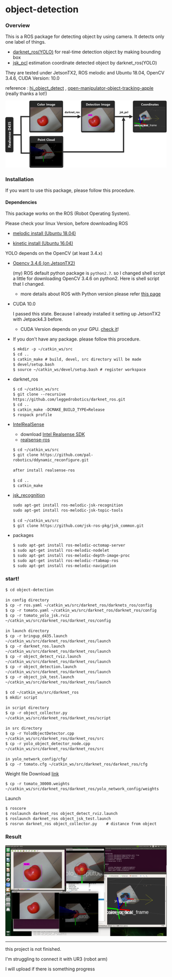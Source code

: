 # object-detection

### Overview

This is a ROS package for detecting object by using camera. It detects only one label of things. 

- [darknet_ros(YOLO)](https://github.com/leggedrobotics/darknet_ros)
  for real-time detection object by making bounding box
- [jsk_pcl](https://github.com/jsk-ros-pkg/jsk_recognition)
  estimation coordinate detected object by darknet_ros(YOLO)

They are tested under JetsonTX2, ROS melodic and Ubuntu 18.04, OpenCV 3.4.6, CUDA Version: 10.0

reference : [hj_object_detect](https://github.com/MrLacquer/hj-object-detect) , [open-manipulator-object-tracking-apple](https://github.com/AuTURBO/open-manipulator-object-tracking-apple) (really thanks a lot!)

![architecture](./doc/architecture.png)



### Installation

If you want to use this package, please follow this procedure.

#### Dependencies

This package works on the ROS (Robot Operating System).

Please check your linux Version, before downloading ROS

- [melodic install (Ubuntu 18.04)](http://wiki.ros.org/melodic/Installation/Ubuntu)

- [kinetic install (Ubuntu 16.04)](http://wiki.ros.org/kinetic/Installation/Ubuntu)

YOLO depends on the OpenCV (at least 3.4.x) 

- [Opencv 3.4.6 (on JetsonTX2)](https://jkjung-avt.github.io/opencv-on-nano/)

  (my) ROS default python package is `python2.7`. so I changed shell script a little for downloading OpenCV 3.4.6 on python2. Here is shell script that I changed.

  - more details about ROS with Python version please refer [this page](https://medium.com/@beta_b0t/how-to-setup-ros-with-python-3-44a69ca36674)

- CUDA 10.0

  I passed this state. Because I already installed it setting up JetsonTX2 with Jetpack4.3 before.

  - CUDA Version depends on your GPU. [check it](https://en.wikipedia.org/wiki/CUDA)!

- If you don't have any package. please follow this procedure.

  ```
  $ mkdir -p ~/catkin_ws/src
  $ cd ..
  $ catkin_make	# build, devel, src directory will be made
  $ devel/setup.bash
  $ source ~/catkin_ws/devel/setup.bash	# register workspace
  ```

- darknet_ros

  ```
  $ cd ~/catkin_ws/src
  $ git clone --recursive https://github.com/leggedrobotics/darknet_ros.git
  $ cd ..
  $ catkin_make -DCMAKE_BUILD_TYPE=Release
  $ rospack profile
  ```

- [IntelRealSense](https://github.com/IntelRealSense)

  - download [Intel Realsense SDK](https://github.com/IntelRealSense/librealsense/releases)
  - [realsense-ros](https://github.com/IntelRealSense/realsense-ros)

  ```
  $ cd ~/catkin_ws/src
  $ git clone https://github.com/pal-robotics/ddynamic_reconfigure.git
  
  after install realsense-ros
  
  $ cd ..
  $ catkin_make
  ```

- [jsk_recognition](https://github.com/jsk-ros-pkg/jsk_recognition)

  ```
  sudo apt-get install ros-melodic-jsk-recognition
  sudo apt-get install ros-melodic-jsk-topic-tools
  
  $ cd ~/catkin_ws/src
  $ git clone https://github.com/jsk-ros-pkg/jsk_common.git
  ```

- packages

  ```
  $ sudo apt-get install ros-melodic-octomap-server
  $ sudo apt-get install ros-melodic-nodelet
  $ sudo apt-get install ros-melodic-depth-image-proc
  $ sudo apt-get install ros-melodic-rtabmap-ros
  $ sudo apt-get install ros-melodic-navigation
  ```



### start!

```
$ cd object-detection

in config directory
$ cp -r ros.yaml ~/catkin_ws/src/darknet_ros/darknets_ros/config
$ cp -r tomato.yaml ~/catkin_ws/src/darknet_ros/darknet_ros/config
$ cp -r tomato_yolo_jsk.rviz ~/catkin_ws/src/darknet_ros/darknet_ros/config

in launch directory
$ cp -r bringup_d435.launch ~/catkin_ws/src/darknet_ros/darknet_ros/launch
$ cp -r darknet_ros.launch ~/catkin_ws/src/darknet_ros/darknet_ros/launch
$ cp -r object_detect_rviz.launch ~/catkin_ws/src/darknet_ros/darknet_ros/launch
$ cp -r object_detection.launch ~/catkin_ws/src/darknet_ros/darknet_ros/launch
$ cp -r object_jsk_test.launch ~/catkin_ws/src/darknet_ros/darknet_ros/launch

$ cd ~/catkin_ws/src/darknet_ros
$ mkdir script

in script directory
$ cp -r object_collector.py ~/catkin_ws/src/darknet_ros/darknet_ros/script

in src directory
$ cp -r YoloObjectDetector.cpp ~/catkin_ws/src/darknet_ros/darknet_ros/src
$ cp -r yolo_object_detector_node.cpp ~/catkin_ws/src/darknet_ros/darknet_ros/src

in yolo_network_config/cfg/
$ cp -r tomato.cfg ~/catkin_ws/src/darknet_ros/darknet_ros/cfg
```

Weight file Download [link](https://drive.google.com/open?id=1rBdkmsanaaipFpN_RTeInV77C4rOXoOV)

```
$ cp -r tomato_30000.weights ~/catkin_ws/src/darknet_ros/darknet_ros/yolo_network_config/weights
```

Launch

```
$ roscore
$ roslaunch darknet_ros object_detect_rviz.launch
$ roslaunch darknet_ros object_jsk_test.launch
$ rosrun darknet_ros object_collector.py	# distance from object
```



### Result

![test-image](doc\test-image.png)



---

this project is not finished.

I'm struggling to connect it with UR3 (robot arm)

I will upload if there is something progress